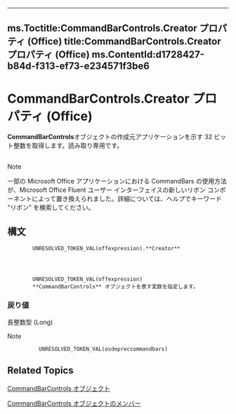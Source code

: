 

---
ms.Toctitle:CommandBarControls.Creator プロパティ (Office)
title:CommandBarControls.Creator プロパティ (Office)
ms.ContentId:d1728427-b84d-f313-ef73-e234571f3be6
---
# CommandBarControls.Creator プロパティ (Office)




**CommandBarControls**オブジェクトの作成元アプリケーションを示す 32 ビット整数を取得します。読み取り専用です。

## 

>[!NOTE]
>一部の Microsoft Office アプリケーションにおける CommandBars の使用方法が、Microsoft Office Fluent ユーザー インターフェイスの新しいリボン コンポーネントによって置き換えられました。詳細については、ヘルプでキーワード "リボン" を検索してください。





## 構文

            UNRESOLVED_TOKEN_VAL(offexpression).**Creator**




            UNRESOLVED_TOKEN_VAL(offexpression)
            **CommandBarControls** オブジェクトを表す変数を指定します。

### 戻り値
長整数型 (Long)





>[!NOTE]
>
              UNRESOLVED_TOKEN_VAL(osdepreccommandbars)
            





## Related Topics

[CommandBarControls オブジェクト](7ccae243-2870-95c2-1e08-140a3e638fe6.md)

[CommandBarControls オブジェクトのメンバー](b4db50d1-f693-d4a5-da6d-41c6f624bdd3.md)




